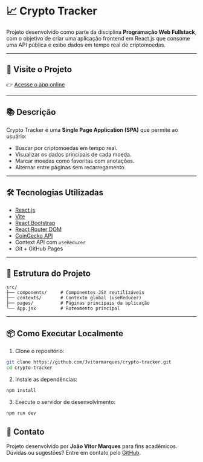 # 📈 Crypto Tracker

Projeto desenvolvido como parte da disciplina **Programação Web Fullstack**, com o objetivo de criar uma aplicação frontend em React.js que consome uma API pública e exibe dados em tempo real de criptomoedas.

---

## 🚀 Visite o Projeto

👉 [Acesse o app online](https://jvitormarques.github.io/crypto-tracker/)

---

## 📚 Descrição

Crypto Tracker é uma **Single Page Application (SPA)** que permite ao usuário:

- Buscar por criptomoedas em tempo real.
- Visualizar os dados principais de cada moeda.
- Marcar moedas como favoritas com anotações.
- Alternar entre páginas sem recarregamento.

---

## 🛠️ Tecnologias Utilizadas

- [React.js](https://reactjs.org/)
- [Vite](https://vitejs.dev/)
- [React Bootstrap](https://react-bootstrap.github.io/)
- [React Router DOM](https://reactrouter.com/)
- [CoinGecko API](https://www.coingecko.com/pt/api)
- Context API com `useReducer`
- Git + GitHub Pages

---

## 📂 Estrutura do Projeto

```
src/
├── components/     # Componentes JSX reutilizáveis
├── contexts/       # Contexto global (useReducer)
├── pages/          # Páginas principais da aplicação
└── App.jsx         # Roteamento principal
```

---

## 📦 Como Executar Localmente

1. Clone o repositório:

```bash
git clone https://github.com/Jvitormarques/crypto-tracker.git
cd crypto-tracker
```

2. Instale as dependências:

```bash
npm install
```

3. Execute o servidor de desenvolvimento:

```bash
npm run dev
```
## 📧 Contato

Projeto desenvolvido por **João Vitor Marques** para fins acadêmicos.  
Dúvidas ou sugestões? Entre em contato pelo [GitHub](https://github.com/Jvitormarques).
